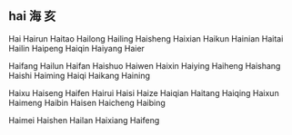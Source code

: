 hai  海 亥 
---

Hai Hairun Haitao Hailong Hailing Haisheng Haixian Haikun Hainian Haitai Hailin Haipeng Haiqin Haiyang Haier 

Haifang Hailun Haifan Haishuo Haiwen Haixin Haiying Haiheng Haishang Haishi Haiming Haiqi Haikang Haining 

Haixu Haiseng Haifen Hairui Haisi Haize Haiqian Haitang Haiqing Haixun Haimeng Haibin Haisen Haicheng Haibing

Haimei Haishen Hailan Haixiang Haifeng
